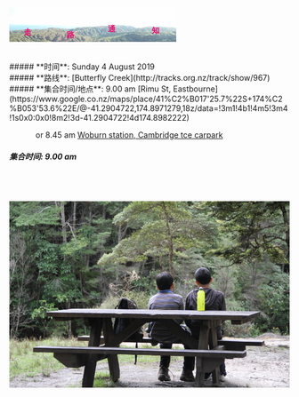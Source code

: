 ![skyline](_images/skyline2.png)

<br/>
##### **时间**: Sunday 4 August 2019
<br/>
##### **路线**: [Butterfly Creek](http://tracks.org.nz/track/show/967)
<br/>
##### **集合时间/地点**:  9.00 am [Rimu St, Eastbourne](https://www.google.co.nz/maps/place/41%C2%B017'25.7%22S+174%C2%B053'53.6%22E/@-41.2904722,174.8971279,18z/data=!3m1!4b1!4m5!3m4!1s0x0:0x0!8m2!3d-41.2904722!4d174.8982222)

&nbsp; &nbsp; &nbsp; &nbsp; &nbsp; &nbsp;  or 8.45 am 
 [Woburn station, Cambridge tce carpark](https://www.google.co.nz/maps/place/41%C2%B013'15.4%22S+174%C2%B054'42.5%22E/@-41.2209289,174.909611,17z/data=!3m1!4b1!4m2!3m1!1s0x0:0x0?shorturl=1)

##### **集合时间**: 9.00 am
<br/>



<br/>


![butterfly1](_images/butterfly1.jpg)
